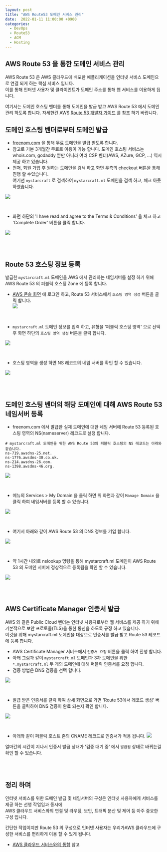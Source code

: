 ```yaml
---
layout: post
title: "AWS Route53 도메인 서비스 관리"
date:  2022-01-11 11:00:00 +0900
categories: 
  - DevOps
  - Route53
  - ACM
  - Hosting
---
```



AWS Route 53 을 통한 도메인 서비스 관리  
---------


AWS Route 53 은 AWS 클라우드에 배포한 애플리케이션을 인터넷 서비스 도메인으로 연결 되게 하는 핵심 서비스 입니다.  
이를 통해 인터넷 사용자 및 클라이언트가 도메인 주소를 통해 웹 서비스를 이용하게 됩니다.   

여기서는 도메인 호스팅 벤더를 통해 도메인을 발급 받고 AWS Route 53 에서 도메인 관리 하도록 합니다. 
자세한건 AWS [Route 53 개발자 가이드](https://docs.aws.amazon.com/ko_kr/Route53/latest/DeveloperGuide/Welcome.html) 를 참조 하기 바랍니다.


## 도메인 호스팅 벤더로부터 도메인 발급
- [freenom.com](https://www.freenom.com/en/index.html?lang=en) 을 통해 무료 도메인을 발급 받도록 합니다.  
- 참고로 기본 3개월간 무료로 이용이 가능 합니다. 도메인 호스팅 서비스는 whois.com, godaddy 뿐만 아니라 여러 CSP 벤더(AWS, AZure, GCP, ...) 역시 제공 하고 있습니다.
- 먼저, 회원 가입 후 원하는 도메인을 검색 하고 화면 우측의 checkout 버튼을 통해 진행 할 수있습니다.   
  여기선 `mystarcraft` 로 검색하여 `mystarcraft.ml` 도메인을 검색 하고, 체크 아웃 하였습니다.

![](/assets/images/22q1/aws-route53-0001.png)

<br>

- 화면 하단의 'I have read and agree to the Terms & Conditions' 을 체크 하고 'Complete Order' 버튼을 클릭 합니다.

![](/assets/images/22q1/aws-route53-0003.png)

<br><br>

## Route 53 호스팅 정보 등록

발급한 `mystarcraft.ml` 도메인을 AWS 에서 관리하는 네임서버를 설정 하기 위해 AWS Route 53 의 퍼블릭 호스팅 Zone 에 등록 합니다.    

- [AWS 콘솔 화면](https://signin.aws.amazon.com/console) 에 로그인 하고, Route 53 서비스에서 `호스팅 영역 생성` 버튼을 클릭 합니다.  
![](/assets/images/22q1/aws-route53-0005.png)

<br>

- `mystarcraft.ml` 도메인 정보를 입력 하고, 유형을 '퍼블릭 호스팅 영역' 으로 선택 후 화면 하단의 `호스팅 영역 생성` 버튼을 클릭 합니다.

![](/assets/images/22q1/aws-route53-0006.png)

<br>

- 호스팅 영역을 생성 하면 NS 레코드의 네임 서버를 확인 할 수 있습니다. 

![](/assets/images/22q1/aws-route53-0007.png)

<br><br>

## 도메인 호스팅 벤더의 해당 도메인에 대해 AWS Route 53 네임서버 등록  

- freenom.com 에서 발급한 실제 도메인에 대한 네임 서버에 Route 53 등록된 호스팅 영역의 NS(nameserver) 레코드로 설정 합니다.  

```
# mystarcraft.ml 도메인을 위한 AWS Route 53의 퍼블릭 호스팅의 NS 레코드는 아래와 같습니다. 
ns-719.awsdns-25.net.
ns-1776.awsdns-30.co.uk.
ns-214.awsdns-26.com.
ns-1398.awsdns-46.org.
```

![](/assets/images/22q1/aws-route53-0004.png)

<br>

- 메뉴의 Services > My Domain 을 클릭 하면 위 화면과 같이 `Manage Domain` 을 클릭 하여 네임서버를 등록 할 수 있습니다.  

 ![](/assets/images/22q1/aws-route53-0008.png)

<br>

- 여기서 아래와 같이 AWS Route 53 의 DNS 정보를 기입 합니다.

![](/assets/images/22q1/aws-route53-0009.png)

<br>

- 약 1시간 내외로 nslookup 명령을 통해 mystarcraft.ml 도메인이 AWS Route 53 의 도메인 서버에 정상적으로 등록됨을 확인 할 수 있습니다.  

![](/assets/images/22q1/aws-route53-0010.png)  

<br><br>

## AWS Certificate Manager 인증서 발급
AWS 와 같은 Public Cloud 벤더는 인터넷 사용자로부터 웹 서비스를 제공 하기 위해 기본적으로 보안 프로토콜(TLS)을 통한 통신을 하도록 규정 하고 있습니다.  
이것을 위해 mystarcraft.ml 도메인을 대상으로 인증서를 발급 받고 Route 53 레코드에 등록 합니다. 

- AWS Certificate Manager 서비스에서 `인증서 요청` 버튼을 클릭 하여 진행 합니다. 
- 아래 그림과 같이 `mystarcraft.ml` 도메인과 3차 도메인을 위한 `*.mystarcraft.ml` 두 개의 도메인에 대해 퍼블릭 인증서를 요청 합니다.   
- 검증 방법은 DNS 검증을 선택 합니다.   

![](/assets/images/22q1/aws-route53-0011.png)

<br>

- 발급 받은 인증서를 클릭 하여 상세 화면으로 가면 'Route 53에서 레코드 생성' 버튼을 클릭하여 DNS 검증이 완료 되는지 확인 합니다. 

![](/assets/images/22q1/aws-route53-0012.png)

<br>

- 아래와 같이 퍼블릭 호스트 존의 CNAME 레코드로 인증서가 적용 됩니다. 
![](/assets/images/22q1/aws-route53-0013.png)

얼마간의 시간이 지나서 인증서 발급 상태가 '검증 대기 중' 에서 `발급됨` 상태로 바뀌는걸 확인 할 수 있습니다.  

<br><br>

## 정리 하며
인터넷 서비스를 위한 도메인 발급 및 네임서버의 구성은 인터넷 사용자에게 서비스를 제공 하는 선행 작업임과 동시에  
AWS 클라우드 서비스와의 연결 및 라우팅, 보안, 트래픽 분산 및 제어 등 아주 중요한 구성 입니다.  

간단한 작업이지만 Route 53 의 구성으로 인터넷 사용자는 우리가AWS 클라우드에 구성한 서비스를 편리하게 이용 할 수 있게 됩니다.   

- [AWS 클라우드 서비스와의 통합](https://docs.aws.amazon.com/ko_kr/Route53/latest/DeveloperGuide/integration-with-other-services.html) 참고 
